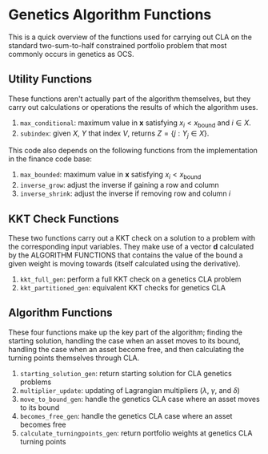 # Genetics Algorithm Functions

This is a quick overview of the functions used for carrying out CLA on the standard two-sum-to-half constrained portfolio problem that most commonly occurs in genetics as OCS.

## Utility Functions

These functions aren't actually part of the algorithm themselves, but they carry out calculations or operations the results of which the algorithm uses.

1. `max_conditional`: maximum value in $\boldsymbol{x}$ satisfying $x_i < x_{\text{bound}}$ and $i\in X$.
2. `subindex`: given $X$, $Y$ that index $V$, returns $Z = \lbrace j : Y_j \in X \rbrace$.

This code also depends on the following functions from the implementation in the finance code base:

1. `max_bounded`: maximum value in $\boldsymbol{x}$ satisfying $x_i < x_{\text{bound}}$
2. `inverse_grow`: adjust the inverse if gaining a row and column
3. `inverse_shrink`: adjust the inverse if removing row and column $i$

## KKT Check Functions

These two functions carry out a KKT check on a solution to a problem with the corresponding input variables. They make use of a vector $\boldsymbol{d}$ calculated by the ALGORITHM FUNCTIONS that contains the value of the bound a given weight is moving towards (itself calculated using the derivative).

1. `kkt_full_gen`: perform a full KKT check on a genetics CLA problem
2. `kkt_partitioned_gen`: equivalent KKT checks for genetics CLA

## Algorithm Functions

These four functions make up the key part of the algorithm; finding the starting solution, handling the case when an asset moves to its bound, handling the case when an asset become free, and then calculating the turning points themselves through CLA.

1. `starting_solution_gen`: return starting solution for CLA genetics problems
2. `multiplier_update`: updating of Lagrangian multipliers ($\lambda$, $\gamma$, and $\delta$)
3. `move_to_bound_gen`: handle the genetics CLA case where an asset moves to its bound
4. `becomes_free_gen`: handle the genetics CLA case where an asset becomes free
5. `calculate_turningpoints_gen`: return portfolio weights at genetics CLA turning points
